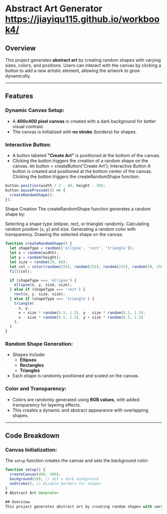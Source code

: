 # Abstract Art Generator https://jiayiqu115.github.io/workbook4/

## Overview
This project generates **abstract art** by creating random shapes with varying sizes, colors, and positions. Users can interact with the canvas by clicking a button to add a new artistic element, allowing the artwork to grow dynamically.

---

## Features

### Dynamic Canvas Setup:
- A **400x400 pixel canvas** is created with a dark background for better visual contrast.
- The canvas is initialized with **no stroke** (borders) for shapes.

### Interactive Button:
- A button labeled **"Create Art"** is positioned at the bottom of the canvas.
- Clicking the button triggers the creation of a random shape on the canvas.
let button = createButton('Create Art');
Interactive Button
A button is created and positioned at the bottom center of the canvas. Clicking the button triggers the createRandomShape function:
```javascript
button.position(width / 2 - 40, height - 50);
button.mousePressed(() => {
  createRandomShape();
});
```
Shape Creation
The createRandomShape function generates a random shape by:

Selecting a shape type (ellipse, rect, or triangle) randomly.
Calculating random position (x, y) and size.
Generating a random color with transparency.
Drawing the selected shape on the canvas:
```javascript
function createRandomShape() {
  let shapeType = random(['ellipse', 'rect', 'triangle']);
  let x = random(width);
  let y = random(height);
  let size = random(20, 80);
  let col = color(random(255), random(255), random(255), random(50, 150));
  fill(col);

  if (shapeType === 'ellipse') {
    ellipse(x, y, size, size);
  } else if (shapeType === 'rect') {
    rect(x, y, size, size);
  } else if (shapeType === 'triangle') {
    triangle(
      x, y,
      x + size * random(0.5, 1.5), y - size * random(0.5, 1.5),
      x - size * random(0.5, 1.5), y + size * random(0.5, 1.5)
    );
  }
}
```
### Random Shape Generation:
- Shapes include:
  - **Ellipses**
  - **Rectangles**
  - **Triangles**
- Each shape is randomly positioned and scaled on the canvas.

### Color and Transparency:
- Colors are randomly generated using **RGB values**, with added transparency for layering effects.
- This creates a dynamic and abstract appearance with overlapping shapes.

---

## Code Breakdown

### Canvas Initialization:
The `setup` function creates the canvas and sets the background color:

```javascript
function setup() {
  createCanvas(400, 400);
  background(30); // Set a dark background
  noStroke(); // Disable borders for shapes
}
# Abstract Art Generator

## Overview
This project generates abstract art by creating random shapes with varying sizes, colors, and positions. Users can interact with the canvas by clicking a button to add a new artistic element, allowing the artwork to grow dynamically.
